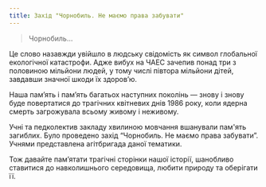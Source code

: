 ```yaml
---
title: Захід "Чорнобиль. Не маємо права забувати"
---
```


> Чорнобиль…

Це слово назавжди увійшло в людську свідомість як символ глобальної екологічної катастрофи. Адже вибух на ЧАЕС зачепив понад три з половиною мільйони людей, у тому числі півтора мільйони дітей, завдавши значної шкоди їх здоров’ю.

Наша пам’ять і пам’ять багатьох наступних поколінь — знову і знову буде повертатися до трагічних квітневих днів 1986 року, коли ядерна смерть загрожувала всьому живому і неживому.

Учні та педколектив закладу хвилиною мовчання вшанували пам'ять загиблих. Було проведено захід “Чорнобиль. Не маємо права забувати”. Учнями представлена агітбригада даної тематики.

Тож давайте пам’ятати трагічні сторінки нашої історії, шанобливо ставитися до навколишнього середовища, любити природу та оберігати її.

<slideshow id="72157652136247502"></slideshow>
